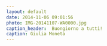 ```yaml
---
layout: default
date: 2014-11-06 09:01:56
photo: IMG-20141107-WA0000.jpg
caption_header:  Buongiorno a tutti!
caption: Giulia Moneta
---
```

